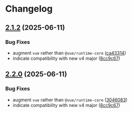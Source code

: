 # Changelog

## [2.1.2](https://github.com/ymmooot/nuxt-jsonld/compare/v2.1.1...v2.1.2) (2025-06-11)


### Bug Fixes

* augment `vue` rather than `@vue/runtime-core` ([ca43314](https://github.com/ymmooot/nuxt-jsonld/commit/ca433146b3b86095c7c3c55be8c49157223af5f4))
* indicate compatibility with new v4 major ([8cc9c67](https://github.com/ymmooot/nuxt-jsonld/commit/8cc9c67dd729cf9b663fcc3e134cfdb7661c3335))

## [2.2.0](https://github.com/ymmooot/nuxt-jsonld/compare/nuxt-jsonld-v2.1.1...nuxt-jsonld-v2.2.0) (2025-06-11)

### Bug Fixes

* augment `vue` rather than `@vue/runtime-core` ([3046083](https://github.com/ymmooot/nuxt-jsonld/commit/304608383f0cd6ea426701026570d05d4611e2b2))
* indicate compatibility with new v4 major ([8cc9c67](https://github.com/ymmooot/nuxt-jsonld/commit/8cc9c67dd729cf9b663fcc3e134cfdb7661c3335))
